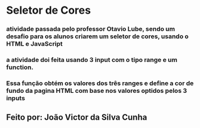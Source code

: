 # Seletor de Cores

### atividade passada pelo professor Otavio Lube, sendo um desafio para os alunos criarem um seletor de cores, usando o HTML e JavaScript
### a atividade doi feita usando 3 input com o tipo range e um function.
### Essa função obtém os valores dos três ranges e define a cor de fundo da pagina HTML com base nos valores optidos pelos 3 inputs


## Feito por: João Victor da Silva Cunha

